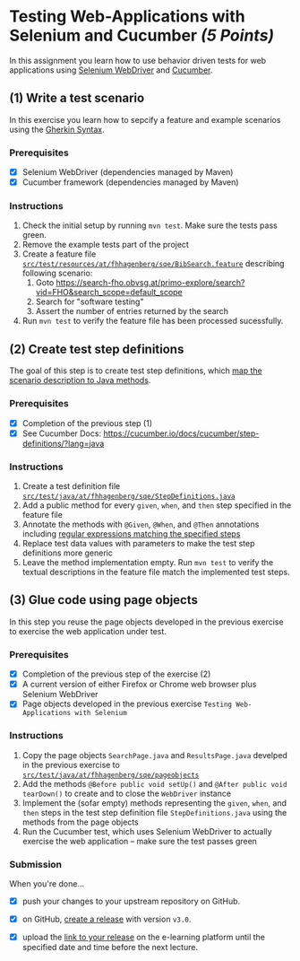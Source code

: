 # Testing Web-Applications with Selenium and Cucumber _(5 Points)_

In this assignment you learn how to use behavior driven tests for web applications using [Selenium WebDriver][Selenium WebDriver] and [Cucumber][Cucumber]. 


## (1) Write a test scenario 

In this exercise you learn how to sepcify a feature and example scenarios using the [Gherkin Syntax][Gherkin].

### Prerequisites

- [x] Selenium WebDriver (dependencies managed by Maven)
- [x] Cucumber framework (dependencies managed by Maven)

### Instructions

1. Check the initial setup by running `mvn test`. Make sure the tests pass green.
1. Remove the example tests part of the project
1. Create a feature file [`src/test/resources/at/fhhagenberg/sqe/BibSearch.feature`](src/test/resources/at/fhhagenberg/sqe/BibSearch.feature) describing following scenario:
   1. Goto https://search-fho.obvsg.at/primo-explore/search?vid=FHO&search_scope=default_scope
   1. Search for "software testing"
   1. Assert the number of entries returned by the search
1. Run `mvn test` to verify the feature file has been processed sucessfully.


## (2) Create test step definitions 

The goal of this step is to create test step definitions, which [map the scenario description to Java methods][Cucumber Gherkin]. 

### Prerequisites

- [x] Completion of the previous step (1)
- [x] See Cucumber Docs: https://cucumber.io/docs/cucumber/step-definitions/?lang=java

### Instructions

1. Create a test definition file [`src/test/java/at/fhhagenberg/sqe/StepDefinitions.java`](src/test/java/at/fhhagenberg/sqe/StepDefinitions.java)
1. Add a public method for every `given`, `when`, and `then` step specified in the feature file
1. Annotate the methods with `@Given`, `@When`, and `@Then` annotations including [regular expressions matching the specified steps][Step Definitions] 
1. Replace test data values with parameters to make the test step definitions more generic
1. Leave the method implementation empty. Run `mvn test` to verify the textual descriptions in the feature file match the implemented test steps.


## (3) Glue code using page objects 

In this step you reuse the page objects developed in the previous exercise to exercise the web application under test.

### Prerequisites

- [x] Completion of the previous step of the exercise (2)
- [x] A current version of either Firefox or Chrome web browser plus Selenium WebDriver
- [x] Page objects developed in the previous exercise `Testing Web-Applications with Selenium`

### Instructions

1. Copy the page objects `SearchPage.java` and `ResultsPage.java` develped in the previous exercise to [`src/test/java/at/fhhagenberg/sqe/pageobjects`](`src/test/java/at/fhhagenberg/sqe/pageobjects`)
1. Add the methods `@Before public void setUp()` and `@After public void tearDown()` to create and to close the `WebDriver` instance 
1. Implement the (sofar empty) methods representing the `given`, `when`, and `then` steps in the test step definition file `StepDefinitions.java` using the methods from the page objects
1. Run the Cucumber test, which uses Selenium WebDriver to actually exercise the web application – make sure the test passes green

### Submission

When you're done...

- [x] push your changes to your upstream repository on GitHub.
- [x] on GitHub, [create a release][GitHub creating releases] with version `v3.0`.
- [x] upload the [link to your release][GitHub linking to releases] on the e-learning platform until the specified date and time before the next lecture.


[GitHub creating releases]: https://help.github.com/articles/creating-releases/
[GitHub linking to releases]: https://help.github.com/articles/linking-to-releases/
[Selenium WebDriver]: https://www.selenium.dev/documentation/en/webdriver/
[Cucumber]: https://cucumber.io/tools/cucumber-open/
[Gherkin]: https://cucumber.io/docs/gherkin/
[Cucumber Gherkin]: https://cucumber.io/docs/gherkin/step-organization/?lang=java
[Step Definitions]: https://cucumber.io/docs/cucumber/step-definitions/?lang=java